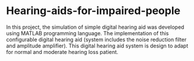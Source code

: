 # Hearing-aids-for-impaired-people
In this project, the simulation of simple digital hearing aid was developed using MATLAB programming language. The implementation of this configurable digital hearing aid (system includes the noise reduction filter and amplitude amplifier). This digital hearing aid system is design to adapt for normal and moderate hearing loss patient.
